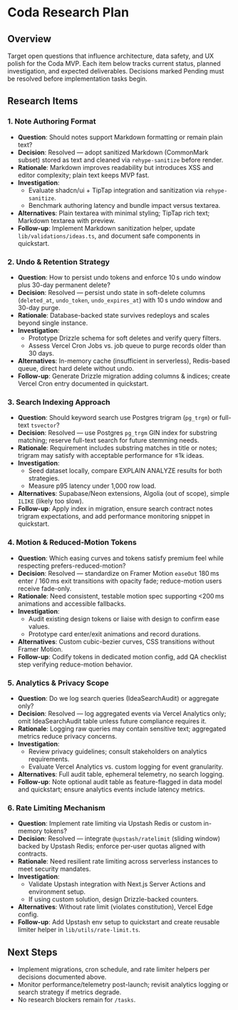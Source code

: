 # Coda Research Plan

## Overview
Target open questions that influence architecture, data safety, and UX polish for the Coda MVP. Each item below tracks current status, planned investigation, and expected deliverables. Decisions marked Pending must be resolved before implementation tasks begin.

## Research Items

### 1. Note Authoring Format
- **Question**: Should notes support Markdown formatting or remain plain text?
- **Decision**: Resolved — adopt sanitized Markdown (CommonMark subset) stored as text and cleaned via `rehype-sanitize` before render.
- **Rationale**: Markdown improves readability but introduces XSS and editor complexity; plain text keeps MVP fast.
- **Investigation**:
  - Evaluate shadcn/ui + TipTap integration and sanitization via `rehype-sanitize`.
  - Benchmark authoring latency and bundle impact versus textarea.
- **Alternatives**: Plain textarea with minimal styling; TipTap rich text; Markdown textarea with preview.
- **Follow-up**: Implement Markdown sanitization helper, update `lib/validations/ideas.ts`, and document safe components in quickstart.

### 2. Undo & Retention Strategy
- **Question**: How to persist undo tokens and enforce 10 s undo window plus 30-day permanent delete?
- **Decision**: Resolved — persist undo state in soft-delete columns (`deleted_at`, `undo_token`, `undo_expires_at`) with 10 s undo window and 30-day purge.
- **Rationale**: Database-backed state survives redeploys and scales beyond single instance.
- **Investigation**:
  - Prototype Drizzle schema for soft deletes and verify query filters.
  - Assess Vercel Cron Jobs vs. job queue to purge records older than 30 days.
- **Alternatives**: In-memory cache (insufficient in serverless), Redis-based queue, direct hard delete without undo.
- **Follow-up**: Generate Drizzle migration adding columns & indices; create Vercel Cron entry documented in quickstart.

### 3. Search Indexing Approach
- **Question**: Should keyword search use Postgres trigram (`pg_trgm`) or full-text `tsvector`?
- **Decision**: Resolved — use Postgres `pg_trgm` GIN index for substring matching; reserve full-text search for future stemming needs.
- **Rationale**: Requirement includes substring matches in title or notes; trigram may satisfy with acceptable performance for ≤1k ideas.
- **Investigation**:
  - Seed dataset locally, compare EXPLAIN ANALYZE results for both strategies.
  - Measure p95 latency under 1,000 row load.
- **Alternatives**: Supabase/Neon extensions, Algolia (out of scope), simple `ILIKE` (likely too slow).
- **Follow-up**: Apply index in migration, ensure search contract notes trigram expectations, and add performance monitoring snippet in quickstart.

### 4. Motion & Reduced-Motion Tokens
- **Question**: Which easing curves and tokens satisfy premium feel while respecting prefers-reduced-motion?
- **Decision**: Resolved — standardize on Framer Motion `easeOut` 180 ms enter / 160 ms exit transitions with opacity fade; reduce-motion users receive fade-only.
- **Rationale**: Need consistent, testable motion spec supporting <200 ms animations and accessible fallbacks.
- **Investigation**:
  - Audit existing design tokens or liaise with design to confirm ease values.
  - Prototype card enter/exit animations and record durations.
- **Alternatives**: Custom cubic-bezier curves, CSS transitions without Framer Motion.
- **Follow-up**: Codify tokens in dedicated motion config, add QA checklist step verifying reduce-motion behavior.

### 5. Analytics & Privacy Scope
- **Question**: Do we log search queries (IdeaSearchAudit) or aggregate only?
- **Decision**: Resolved — log aggregated events via Vercel Analytics only; omit IdeaSearchAudit table unless future compliance requires it.
- **Rationale**: Logging raw queries may contain sensitive text; aggregated metrics reduce privacy concerns.
- **Investigation**:
  - Review privacy guidelines; consult stakeholders on analytics requirements.
  - Evaluate Vercel Analytics vs. custom logging for event granularity.
- **Alternatives**: Full audit table, ephemeral telemetry, no search logging.
- **Follow-up**: Note optional audit table as feature-flagged in data model and quickstart; ensure analytics events include latency metrics.

### 6. Rate Limiting Mechanism
- **Question**: Implement rate limiting via Upstash Redis or custom in-memory tokens?
- **Decision**: Resolved — integrate `@upstash/ratelimit` (sliding window) backed by Upstash Redis; enforce per-user quotas aligned with contracts.
- **Rationale**: Need resilient rate limiting across serverless instances to meet security mandates.
- **Investigation**:
  - Validate Upstash integration with Next.js Server Actions and environment setup.
  - If using custom solution, design Drizzle-backed counters.
- **Alternatives**: Without rate limit (violates constitution), Vercel Edge config.
- **Follow-up**: Add Upstash env setup to quickstart and create reusable limiter helper in `lib/utils/rate-limit.ts`.

## Next Steps
- Implement migrations, cron schedule, and rate limiter helpers per decisions documented above.
- Monitor performance/telemetry post-launch; revisit analytics logging or search strategy if metrics degrade.
- No research blockers remain for `/tasks`.
